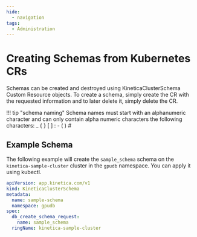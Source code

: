 ```yaml
---
hide:
  - navigation
tags:
  - Administration
---
```

# Creating Schemas from Kubernetes CRs

Schemas can be created and destroyed using KineticaClusterSchema Custom
Resource objects.  To create a schema, simply create the CR with the requested
information and to later delete it, simply delete the CR.

!!! tip "schema naming"
    Schema names must start with an alphanumeric character and can only contain alpha numeric characters
    the following characters: _ { } [ ] : - ( ) #

## Example Schema

The following example will create the `sample_schema` schema on the `kinetica-sample-cluster` cluster in
the `gpudb` namespace.  You can apply it using kubectl.

``` yaml title="kineticaclusterschema.yaml"
apiVersion: app.kinetica.com/v1
kind: KineticaClusterSchema
metadata:
  name: sample-schema
  namespace: gpudb
spec:
  db_create_schema_request:
    name: sample_schema
  ringName: kinetica-sample-cluster
```